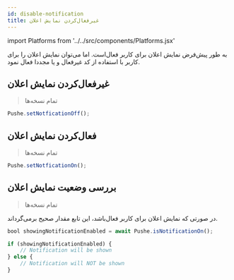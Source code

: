 ```yaml
---
id: disable-notification
title: غیرفعال‌کردن نمایش اعلان
---
```


import Platforms from '../../src/components/Platforms.jsx'

به طور پیش‌فرض نمایش اعلان برای کاربر فعال‌است. اما می‌توان نمایش اعلان را برای کاربر با استفاده از کد غیرفعال و یا مجددا فعال نمود.


## غیرفعال‌کردن نمایش اعلان
<Platforms android />

> تمام نسخه‌ها


```js
Pushe.setNotficationOff();
```

## فعال‌کردن نمایش اعلان
<Platforms android />

> تمام نسخه‌ها

```js
Pushe.setNotficationOn();
```

## بررسی وضعیت نمایش اعلان
<Platforms android />

> تمام نسخه‌ها


در صورتی که نمایش اعلان برای کاربر فعال‌باشد، این تابع مقدار صحیح برمی‌گرداند.

```js
bool showingNotificationEnabled = await Pushe.isNotificationOn();

if (showingNotificationEnabled) {
    // Notification will be shown
} else {
    // Notification will NOT be shown
}
```
